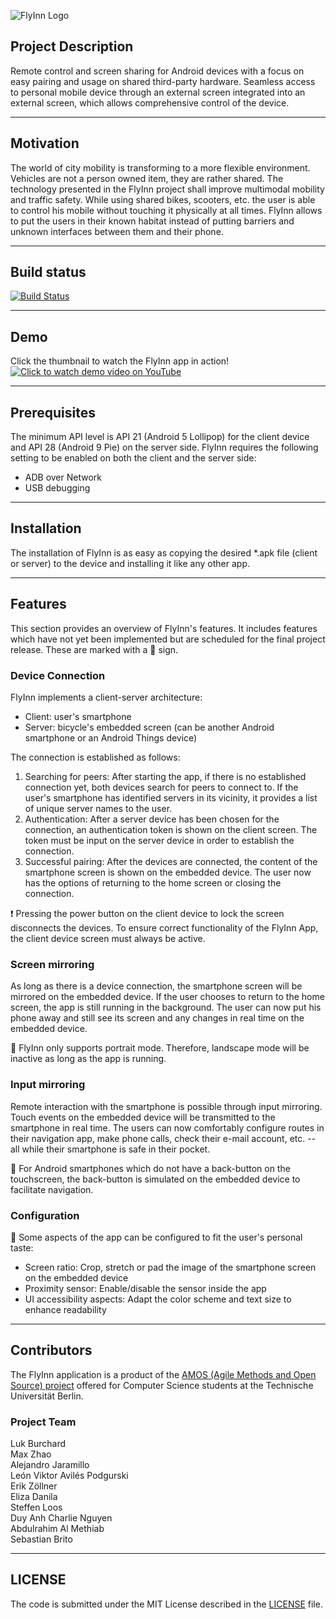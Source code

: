 ![FlyInn Logo](https://i.ibb.co/5nnFp9J/black.png)

## Project Description
Remote control and screen sharing for Android devices with a focus on easy pairing and usage on shared third-party hardware.
Seamless access to personal mobile device through an external screen integrated into an external screen, which allows comprehensive control of the device.

---

## Motivation
The world of city mobility is transforming to a more flexible environment. Vehicles are not a person owned item, they are rather shared. The technology presented in the FlyInn project shall improve multimodal mobility and traffic safety.
While using shared bikes, scooters, etc. the user is able to control his mobile without touching it physically at all times. FlyInn allows to put the users in their known habitat instead of putting barriers and unknown interfaces between them and their phone.

---

## Build status
[![Build Status](https://travis-ci.com/amos-flyinn/amos-tub-ws18-proj1.svg?branch=master)](https://travis-ci.com/amos-flyinn/amos-tub-ws18-proj1)

---

## Demo
Click the thumbnail to watch the FlyInn app in action!
[![Click to watch demo video on YouTube](https://img.youtube.com/vi/Vic-glthkUI/0.jpg)](https://www.youtube.com/watch?v=Vic-glthkUI)


---

## Prerequisites
The minimum API level is API 21 (Android 5 Lollipop) for the client device and API 28 (Android 9 Pie) on the server side.
FlyInn requires the following setting to be enabled on both the client and the server side:
* ADB over Network
* USB debugging

---

## Installation
The installation of FlyInn is as easy as copying the desired *.apk file (client or server) to the device and installing it like any other app.

---

## Features
This section provides an overview of FlyInn's features. It includes features which have not yet been implemented but are scheduled for the final project release. These are marked with a :construction: sign.
### Device Connection
FlyInn implements a client-server architecture:
* Client: user's smartphone
* Server: bicycle's embedded screen (can be another Android smartphone or an Android Things device)

The connection is established as follows:
1. Searching for peers: After starting the app, if there is no established connection yet, both devices search for peers to connect to. If the user's smartphone has identified servers in its vicinity, it provides a list of unique server names to the user.
2. Authentication: After a server device has been chosen for the connection, an authentication token is shown on the client screen. The token must be input on the server device in order to establish the connection.
3. Successful pairing: After the devices are connected, the content of the smartphone screen is shown on the embedded device. The user now has the options of returning to the home screen or closing the connection.

:exclamation: Pressing the power button on the client device to lock the screen disconnects the devices. To ensure correct functionality of the FlyInn App, the client device screen must always be active.

### Screen mirroring
As long as there is a device connection, the smartphone screen will be mirrored on the embedded device. If the user chooses to return to the home screen, the app is still running in the background.
The user can now put his phone away and still see its screen and any changes in real time on the embedded device.

:construction: FlyInn only supports portrait mode. Therefore, landscape mode will be inactive as long as the app is running.

### Input mirroring
Remote interaction with the smartphone is possible through input mirroring. Touch events on the embedded device will be transmitted to the smartphone in real time. The users can now comfortably configure routes in their navigation app, make phone calls, check their e-mail account, etc. -- all while their smartphone is safe in their pocket.

:construction: For Android smartphones which do not have a back-button on the touchscreen, the back-button is simulated on the embedded device to facilitate navigation.

### Configuration
:construction: Some aspects of the app can be configured to fit the user's personal taste:
* Screen ratio: Crop, stretch or pad the image of the smartphone screen on the embedded device
* Proximity sensor: Enable/disable the sensor inside the app
* UI accessibility aspects: Adapt the color scheme and text size to enhance readability

---

## Contributors
The FlyInn application is a product of the [AMOS (Agile Methods and Open Source) project](https://www.qds.tu-berlin.de/menue/lehre/wintersemester/pj_das_amos_projekt/) offered for Computer Science students at the Technische Universität Berlin.

### Project Team
Luk Burchard  
Max Zhao  
Alejandro Jaramillo  
León Viktor Avilés Podgurski  
Erik Zöllner  
Eliza Danila  
Steffen Loos  
Duy Anh Charlie Nguyen  
Abdulrahim Al Methiab  
Sebastian Brito  


---

## LICENSE
The code is submitted under the MIT License described in the [LICENSE](https://github.com/amos-flyinn/amos-tub-ws18-proj1/blob/master/LICENSE) file.
